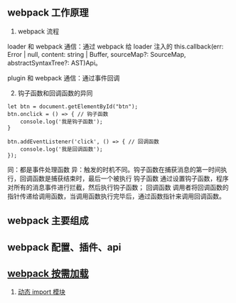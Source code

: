 ## webpack 工作原理

1. webpack 流程

loader 和 webpack 通信：通过 webpack 给 loader 注入的 this.callback(err: Error | null, content: string | Buffer, sourceMap?: SourceMap, abstractSyntaxTree?: AST)Api。

plugin 和 webpack 通信：通过事件回调

2. 钩子函数和回调函数的异同

```
let btn = document.getElementById("btn");
btn.onclick = () => { // 钩子函数
    console.log('我是钩子函数');
}

btn.addEventListener('click', () => { // 回调函数
    console.log('我是回调函数');
});
```

同：都是事件处理函数
异：触发的时机不同。钩子函数在捕获消息的第一时间执行，回调函数是捕获结束时，最后一个被执行
钩子函数
通过设置钩子函数，程序对所有的消息事件进行拦截，然后执行钩子函数；
回调函数
调用者将回调函数的指针传递给调用函数，当调用函数执行完毕后，通过函数指针来调用回调函数。

## webpack 主要组成

## webpack 配置、插件、api

## [webpack 按需加载](https://zhuanlan.zhihu.com/p/66212099)

1. [动态 import 模块](https://juejin.cn/post/6895375915140939790)
